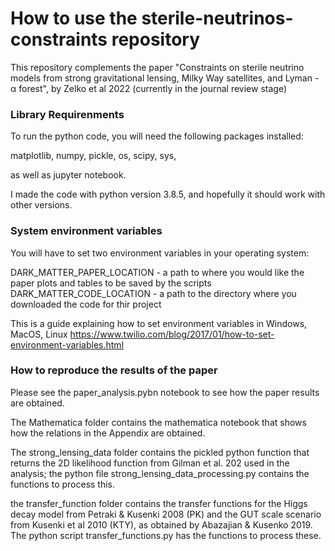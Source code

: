 # How to use the sterile-neutrinos-constraints repository
This repository complements the paper "Constraints on sterile neutrino models from strong gravitational lensing, Milky Way
satellites, and Lyman - α forest", by Zelko et al 2022 (currently in the journal review stage)

### Library Requirenments


To run the python code,  you will need the following packages installed:

matplotlib, numpy, pickle, os, scipy, sys,

as well as jupyter notebook.

I made the code with python version 3.8.5, and hopefully it should work with other versions.

### System environment variables
You will have to set two environment variables in your operating system:

DARK_MATTER_PAPER_LOCATION - a path to where you would like the paper plots and tables to be saved by the scripts
DARK_MATTER_CODE_LOCATION - a path to the directory where you downloaded the code for thir project

This is a guide explaining how to set environment variables in Windows, MacOS, Linux
https://www.twilio.com/blog/2017/01/how-to-set-environment-variables.html

### How to reproduce the results of the paper

Please see the paper_analysis.pybn notebook to see how the paper results are obtained.

The Mathematica folder contains the mathematica notebook that shows how the relations in the Appendix are obtained.

The strong_lensing_data folder contains the pickled python function that returns the 2D likelihood function from Gilman et al. 202 used in the analysis; the python file strong_lensing_data_processing.py contains the functions to process this.

the transfer_function folder contains the transfer functions for the Higgs decay model from Petraki & Kusenki 2008 (PK) and the GUT scale scenario from Kusenki et al 2010 (KTY), as obtained by Abazajian & Kusenko 2019. The python script transfer_functions.py has the functions to process these.
